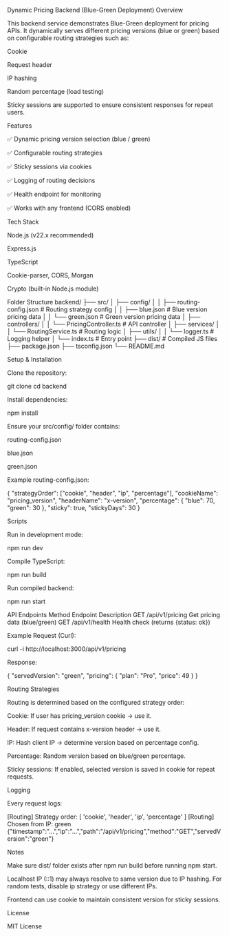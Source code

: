 Dynamic Pricing Backend (Blue-Green Deployment)
Overview

This backend service demonstrates Blue-Green deployment for pricing APIs.
It dynamically serves different pricing versions (blue or green) based on configurable routing strategies such as:

Cookie

Request header

IP hashing

Random percentage (load testing)

Sticky sessions are supported to ensure consistent responses for repeat users.

Features

✅ Dynamic pricing version selection (blue / green)

✅ Configurable routing strategies

✅ Sticky sessions via cookies

✅ Logging of routing decisions

✅ Health endpoint for monitoring

✅ Works with any frontend (CORS enabled)

Tech Stack

Node.js (v22.x recommended)

Express.js

TypeScript

Cookie-parser, CORS, Morgan

Crypto (built-in Node.js module)

Folder Structure
backend/
├── src/
│   ├── config/
│   │   ├── routing-config.json      # Routing strategy config
│   │   ├── blue.json                # Blue version pricing data
│   │   └── green.json               # Green version pricing data
│   ├── controllers/
│   │   └── PricingController.ts     # API controller
│   ├── services/
│   │   └── RoutingService.ts        # Routing logic
│   ├── utils/
│   │   └── logger.ts                # Logging helper
│   └── index.ts                     # Entry point
├── dist/                             # Compiled JS files
├── package.json
├── tsconfig.json
└── README.md

Setup & Installation

Clone the repository:

git clone <repo-url>
cd backend


Install dependencies:

npm install


Ensure your src/config/ folder contains:

routing-config.json

blue.json

green.json

Example routing-config.json:

{
  "strategyOrder": ["cookie", "header", "ip", "percentage"],
  "cookieName": "pricing_version",
  "headerName": "x-version",
  "percentage": { "blue": 70, "green": 30 },
  "sticky": true,
  "stickyDays": 30
}

Scripts

Run in development mode:

npm run dev


Compile TypeScript:

npm run build


Run compiled backend:

npm run start

API Endpoints
Method	Endpoint	Description
GET	/api/v1/pricing	Get pricing data (blue/green)
GET	/api/v1/health	Health check (returns {status: ok})

Example Request (Curl):

curl -i http://localhost:3000/api/v1/pricing


Response:

{
  "servedVersion": "green",
  "pricing": {
    "plan": "Pro",
    "price": 49
  }
}

Routing Strategies

Routing is determined based on the configured strategy order:

Cookie: If user has pricing_version cookie → use it.

Header: If request contains x-version header → use it.

IP: Hash client IP → determine version based on percentage config.

Percentage: Random version based on blue/green percentage.

Sticky sessions:
If enabled, selected version is saved in cookie for repeat requests.

Logging

Every request logs:

[Routing] Strategy order: [ 'cookie', 'header', 'ip', 'percentage' ]
[Routing] Chosen from IP: green
{"timestamp":"...","ip":"...","path":"/api/v1/pricing","method":"GET","servedVersion":"green"}

Notes

Make sure dist/ folder exists after npm run build before running npm start.

Localhost IP (::1) may always resolve to same version due to IP hashing. For random tests, disable ip strategy or use different IPs.

Frontend can use cookie to maintain consistent version for sticky sessions.

License

MIT License